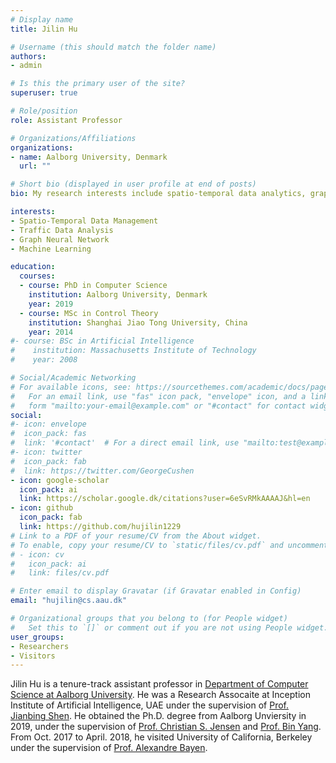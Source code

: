 ```yaml
---
# Display name
title: Jilin Hu

# Username (this should match the folder name)
authors:
- admin

# Is this the primary user of the site?
superuser: true

# Role/position
role: Assistant Professor

# Organizations/Affiliations
organizations:
- name: Aalborg University, Denmark
  url: ""

# Short bio (displayed in user profile at end of posts)
bio: My research interests include spatio-temporal data analytics, graph neural networks and machine learning. 

interests:
- Spatio-Temporal Data Management
- Traffic Data Analysis
- Graph Neural Network
- Machine Learning 

education:
  courses:
  - course: PhD in Computer Science
    institution: Aalborg University, Denmark
    year: 2019
  - course: MSc in Control Theory
    institution: Shanghai Jiao Tong University, China
    year: 2014
#- course: BSc in Artificial Intelligence
#    institution: Massachusetts Institute of Technology
#    year: 2008

# Social/Academic Networking
# For available icons, see: https://sourcethemes.com/academic/docs/page-builder/#icons
#   For an email link, use "fas" icon pack, "envelope" icon, and a link in the
#   form "mailto:your-email@example.com" or "#contact" for contact widget.
social:
#- icon: envelope
#  icon_pack: fas
#  link: '#contact'  # For a direct email link, use "mailto:test@example.org".
#- icon: twitter
#  icon_pack: fab
#  link: https://twitter.com/GeorgeCushen
- icon: google-scholar
  icon_pack: ai
  link: https://scholar.google.dk/citations?user=6eSvRMkAAAAJ&hl=en
- icon: github
  icon_pack: fab
  link: https://github.com/hujilin1229
# Link to a PDF of your resume/CV from the About widget.
# To enable, copy your resume/CV to `static/files/cv.pdf` and uncomment the lines below.
# - icon: cv
#   icon_pack: ai
#   link: files/cv.pdf

# Enter email to display Gravatar (if Gravatar enabled in Config)
email: "hujilin@cs.aau.dk"

# Organizational groups that you belong to (for People widget)
#   Set this to `[]` or comment out if you are not using People widget.
user_groups:
- Researchers
- Visitors
---
```


Jilin Hu is a tenure-track assistant professor in [Department of Computer Science at Aalborg University](https://www.cs.aau.dk/). He was a Research Assocaite at Inception Institute of Artificial Intelligence, UAE under the supervision of [Prof. Jianbing Shen](https://scholar.google.com/citations?user=_Q3NTToAAAAJ&hl=zh-CN). He obtained the Ph.D. degree from Aalborg Unviersity in 2019, under the supervision of [Prof. Christian S. Jensen](http://people.cs.aau.dk/~csj/) and [Prof. Bin Yang](http://people.cs.aau.dk/~byang/). From Oct. 2017 to April. 2018, he visited University of California, Berkeley under the supervision of [Prof. Alexandre Bayen](https://www2.eecs.berkeley.edu/Faculty/Homepages/bayen.html).

